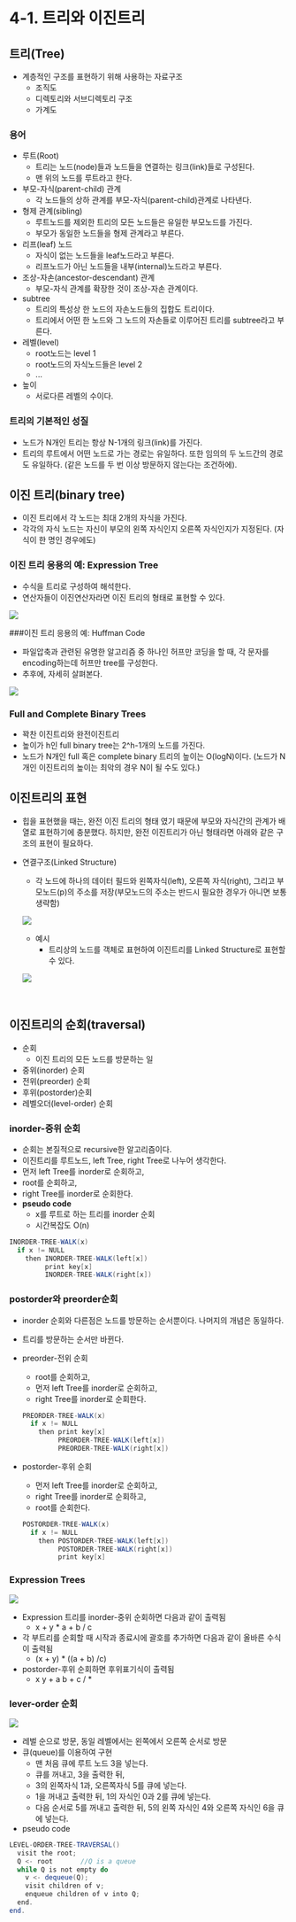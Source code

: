 # 4-1. 트리와 이진트리

## 트리(Tree)

* 계층적인 구조를 표현하기 위해 사용하는 자료구조
  * 조직도
  * 디렉토리와 서브디렉토리 구조
  * 가계도

### 용어

* 루트(Root)
  * 트리는 노드(node)들과 노드들을 연결하는 링크(link)들로 구성된다.
  * 맨 위의 노드를 루트라고 한다.
* 부모-자식(parent-child) 관계
  *  각 노드들의 상하 관계를 부모-자식(parent-child)관계로 나타낸다.
* 형제 관계(sibling)
  * 루트노드를 제외한 트리의 모든 노드들은 유일한 부모노드를 가진다.
  * 부모가 동일한 노드들을 형제 관계라고 부른다.
* 리프(leaf) 노드
  * 자식이 없는 노드들을 leaf노드라고 부른다.
  * 리프노드가 아닌 노드들을 내부(internal)노드라고 부른다.
* 조상-자손(ancestor-descendant) 관계
  * 부모-자식 관계를 확장한 것이 조상-자손 관계이다.
* subtree
  * 트리의 특성상 한 노드의 자손노드들의 집합도 트리이다.
  * 트리에서 어떤 한 노드와 그 노드의 자손들로 이루어진 트리를 subtree라고 부른다.
* 레벨(level)
  * root노드는 level 1
  * root노드의 자식노드들은 level 2
  * ...
* 높이
  * 서로다른 레벨의 수이다.

### 트리의 기본적인 성질

* 노드가 N개인 트리는 항상 N-1개의 링크(link)를 가진다.
* 트리의 루트에서 어떤 노드로 가는 경로는 유일하다. 또한 임의의 두 노드간의 경로도 유일하다. (같은 노드를 두 번 이상 방문하지 않는다는 조건하에).


## 이진 트리(binary tree)

* 이진 트리에서 각 노드는 최대 2개의 자식을 가진다.
* 각각의 자식 노드는 자신이 부모의 왼쪽 자식인지 오른쪽 자식인지가 지정된다. (자식이 한 명인 경우에도)

### 이진 트리 응용의 예: Expression Tree

* 수식을 트리로 구성하여 해석한다.
* 연산자들이 이진연산자라면 이진 트리의 형태로 표현할 수 있다.

![](https://github.com/namjunemy/TIL/blob/master/Algorithm/img/bst_01.png?raw=true)

###이진 트리 응용의 예: Huffman Code

* 파일압축과 관련된 유명한 알고리즘 중 하나인 허프만 코딩을 할 때, 각 문자를 encoding하는데 허프만 tree를 구성한다.
* 추후에, 자세히 살펴본다.

![](https://github.com/namjunemy/TIL/blob/master/Algorithm/img/bst_02.png?raw=true)

### Full and Complete Binary Trees

* 꽉찬 이진트리와 완전이진트리
* 높이가 h인 full binary tree는 2^h-1개의 노드를 가진다.
* 노드가 N개인 full 혹은 complete binary 트리의 높이는 O(logN)이다. (노드가 N개인 이진트리의 높이는 최악의 경우 N이 될 수도 있다.)


  

## 이진트리의 표현

* 힙을 표현했을 때는, 완전 이진 트리의 형태 였기 때문에 부모와 자식간의 관계가 배열로 표현하기에 충분했다. 하지만, 완전 이진트리가 아닌 형태라면 아래와 같은 구조의 표현이 필요하다.


* 연결구조(Linked Structure)

  * 각 노드에 하나의 데이터 필드와 왼쪽자식(left), 오른쪽 자식(right), 그리고 부모노드(p)의 주소를 저장(부모노드의 주소는 반드시 필요한 경우가 아니면 보통 생략함)

  ![](https://github.com/namjunemy/TIL/blob/master/Algorithm/img/bst_03.png?raw=true)

  * 예시
    * 트리상의 노드를 객체로 표현하여 이진트리를 Linked Structure로 표현할 수 있다.

  ![](https://github.com/namjunemy/TIL/blob/master/Algorithm/img/bst_04.png?raw=true)

  ​  


## 이진트리의 순회(traversal)

* 순회 
  * 이진 트리의 모든 노드를 방문하는 일
* 중위(inorder) 순회
* 전위(preorder) 순회
* 후위(postorder)순회
* 레벨오더(level-order) 순회

### inorder-중위 순회

* 순회는 본질적으로 recursive한 알고리즘이다.
* 이진트리를 루트노드, left Tree, right Tree로 나누어 생각한다.
* 먼저 left Tree를 inorder로 순회하고,
* root를 순회하고,
* right Tree를 inorder로 순회한다.
* **pseudo code**
  * x를 루트로 하는 트리를 inorder 순회
  * 시간복잡도 O(n)

```java
INORDER-TREE-WALK(x)
  if x != NULL
    then INORDER-TREE-WALK(left[x])
         print key[x]
         INORDER-TREE-WALK(right[x])
```

### postorder와 preorder순회

* inorder 순회와 다른점은 노드를 방문하는 순서뿐이다. 나머지의 개념은 동일하다.

* 트리를 방문하는 순서만 바뀐다.

* preorder-전위 순회

  * root를 순회하고,
  * 먼저 left Tree를 inorder로 순회하고,
  * right Tree를 inorder로 순회한다.

  ```java
  PREORDER-TREE-WALK(x)
    if x != NULL
      then print key[x]
           PREORDER-TREE-WALK(left[x])
           PREORDER-TREE-WALK(right[x])
  ```

* postorder-후위 순회

  * 먼저 left Tree를 inorder로 순회하고,
  * right Tree를 inorder로 순회하고,
  * root를 순회한다.

  ```java
  POSTORDER-TREE-WALK(x)
    if x != NULL
      then POSTORDER-TREE-WALK(left[x])
           POSTORDER-TREE-WALK(right[x])
           print key[x]
  ```

### Expression Trees

![](https://github.com/namjunemy/TIL/blob/master/Algorithm/img/bst_05.png?raw=true)

* Expression 트리를 inorder-중위 순회하면 다음과 같이 출력됨
  * x + y * a + b / c
* 각 부트리를 순회할 때 시작과 종료시에 괄호를 추가하면 다음과 같이 올바른 수식이 출력됨
  * (x + y) * ((a + b) /c)
* postorder-후위 순회하면 후위표기식이 출력됨
  * x y + a b + c / *

### lever-order 순회

![](https://github.com/namjunemy/TIL/blob/master/Algorithm/img/bst_06.png?raw=true)

* 레벌 순으로 방문, 동일 레벨에서는 왼쪽에서 오른쪽 순서로 방문
* 큐(queue)를 이용하여 구현
  * 맨 처음 큐에 루트 노드 3을 넣는다.
  * 큐를 꺼내고, 3을 출력한 뒤,
  * 3의 왼쪽자식 1과, 오른쪽자식 5를 큐에 넣는다.
  * 1을 꺼내고 출력한 뒤, 1의 자식인 0과 2를 큐에 넣는다.
  * 다음 순서로 5를 꺼내고 출력한 뒤, 5의 왼쪽 자식인 4와 오른쪽 자식인 6을 큐에 넣는다.
* pseudo code

```java
LEVEL-ORDER-TREE-TRAVERSAL()
  visit the root;
  Q <- root       //Q is a queue
  while Q is not empty do
    v <- dequeue(Q);
    visit children of v;
    enqueue children of v into Q;
  end.
end.
```

